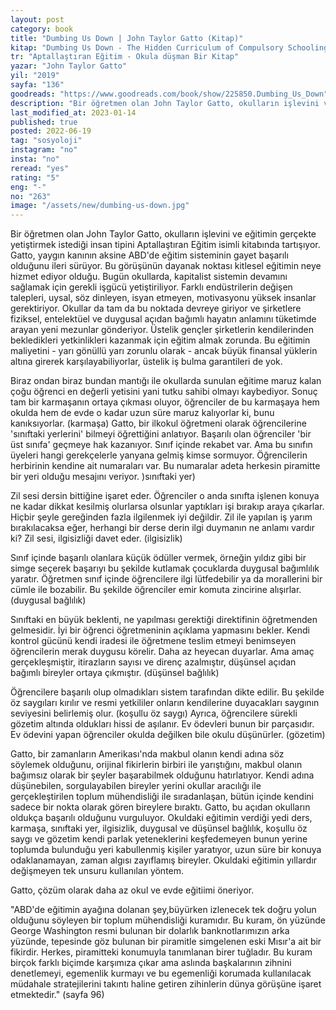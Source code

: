 ```yaml
---
layout: post
category: book
title: "Dumbing Us Down | John Taylor Gatto (Kitap)"
kitap: "Dumbing Us Down - The Hidden Curriculum of Compulsory Schooling"
tr: "Aptallaştıran Eğitim - Okula düşman Bir Kitap"
yazar: "John Taylor Gatto"
yil: "2019"
sayfa: "136"
goodreads: "https://www.goodreads.com/book/show/225850.Dumbing_Us_Down"
description: "Bir öğretmen olan John Taylor Gatto, okulların işlevini ve eğitimin gerçekte yetiştirmek istediği insan tipini Aptallaştıran Eğitim isimli kitabında tartışıyor."
last_modified_at: 2023-01-14
published: true
posted: 2022-06-19
tag: "sosyoloji"
instagram: "no"
insta: "no"
reread: "yes"
rating: "5"
eng: "-"
no: "263"
image: "/assets/new/dumbing-us-down.jpg"
---
```


Bir öğretmen olan John Taylor Gatto, okulların işlevini ve eğitimin gerçekte yetiştirmek istediği insan tipini Aptallaştıran Eğitim isimli kitabında tartışıyor. Gatto, yaygın kanının aksine ABD'de eğitim sisteminin gayet başarılı olduğunu ileri sürüyor. Bu görüşünün dayanak noktası kitlesel eğitimin neye hizmet ediyor olduğu. Bugün okullarda, kapitalist sistemin devamını sağlamak için gerekli işgücü yetiştiriliyor. Farklı endüstrilerin değişen talepleri, uysal, söz dinleyen, isyan etmeyen, motivasyonu yüksek insanlar gerektiriyor. Okullar da tam da bu noktada devreye giriyor ve şirketlere fiziksel, entelektüel ve duygusal açıdan bağımlı hayatın anlamını tüketimde arayan yeni mezunlar gönderiyor. Üstelik gençler şirketlerin kendilerinden bekledikleri yetkinlikleri kazanmak için eğitim almak zorunda. Bu eğitimin maliyetini -  yarı gönüllü yarı zorunlu olarak - ancak büyük finansal yüklerin altına girerek karşılayabiliyorlar, üstelik iş bulma garantileri de yok. 

Biraz ondan biraz bundan mantığı ile okullarda sunulan eğitime maruz kalan çoğu öğrenci en değerli yetisini yani tutku sahibi olmayı kaybediyor. Sonuç tam bir karmaşanın ortaya çıkması oluyor, öğrenciler de bu karmaşaya hem okulda hem de evde o kadar uzun süre maruz kalıyorlar ki, bunu kanıksıyorlar. (karmaşa) Gatto, bir ilkokul öğretmeni olarak öğrencilerine 'sınıftaki yerlerini' bilmeyi öğrettiğini anlatıyor. Başarılı olan öğrenciler 'bir üst sınıfa' geçmeye hak kazanıyor. Sınıf içinde rekabet var. Ama bu sınıfın üyeleri hangi gerekçelerle yanyana gelmiş kimse sormuyor. Öğrencilerin herbirinin kendine ait numaraları var. Bu numaralar adeta herkesin piramitte bir yeri olduğu mesajını veriyor. )sınıftaki yer)

Zil sesi dersin bittiğine işaret eder. Öğrenciler o anda sınıfta işlenen konuya ne kadar dikkat kesilmiş olurlarsa olsunlar yaptıkları işi bırakıp araya çıkarlar. Hiçbir şeyle gereğinden fazla ilgilenmek iyi değildir. Zil ile yapılan iş yarım bırakılacaksa eğer, herhangi bir derse derin ilgi duymanın ne anlamı vardır ki? Zil sesi, ilgisizliği davet eder. (ilgisizlik)

Sınıf içinde başarılı olanlara küçük ödüller vermek, örneğin yıldız gibi bir simge seçerek başarıyı bu şekilde kutlamak çocuklarda duygusal bağımlılık yaratır. Öğretmen sınıf içinde öğrencilere ilgi lütfedebilir ya da morallerini bir cümle ile bozabilir. Bu şekilde öğrenciler emir komuta zincirine alışırlar. (duygusal bağlılık)

Sınıftaki en büyük beklenti, ne yapılması gerektiği direktifinin öğretmenden gelmesidir. İyi bir öğrenci öğretmeninin açıklama yapmasını bekler. Kendi kontrol gücünü kendi iradesi ile öğretmene teslim etmeyi benimseyen öğrencilerin merak duygusu körelir. Daha az heyecan duyarlar. Ama amaç gerçekleşmiştir, itirazların sayısı ve direnç azalmıştır, düşünsel açıdan bağımlı bireyler ortaya çıkmıştır. (düşünsel bağlılık)

Öğrencilere başarılı olup olmadıkları sistem tarafından dikte edilir. Bu şekilde öz saygıları kırılır ve resmi yetkililer onların kendilerine duyacakları saygının seviyesini belirlemiş olur. (koşullu öz saygı) Ayrıca, öğrencilere sürekli gözetim altında oldukları hissi de aşılanır. Ev ödevleri bunun bir parçasıdır. Ev ödevini yapan öğrenciler okulda değilken bile okulu düşünürler. (gözetim)

Gatto, bir zamanların Amerikası'nda makbul olanın kendi adına söz söylemek olduğunu, orijinal fikirlerin birbiri ile yarıştığını, makbul olanın bağımsız olarak bir şeyler başarabilmek olduğunu hatırlatıyor. Kendi adına düşünebilen, sorgulayabilen bireyler yerini okullar aracılığı ile gerçekleştirilen toplum mühendisliği ile sıradanlaşan, bütün içinde kendini sadece bir nokta olarak gören bireylere bıraktı. Gatto, bu açıdan okulların oldukça başarılı olduğunu vurguluyor. Okuldaki eğitimin verdiği yedi ders, karmaşa, sınıftaki yer, ilgisizlik, duygusal ve düşünsel bağlılık, koşullu öz saygı ve gözetim kendi parlak yeteneklerini keşfedemeyen bunun yerine toplumda bulunduğu yeri kabullenmiş kişiler yaratıyor, uzun süre bir konuya odaklanamayan, zaman algısı zayıflamış bireyler. Okuldaki eğitimin yıllardır değişmeyen tek unsuru kullanılan yöntem.

Gatto, çözüm olarak daha az okul ve evde eğitiimi öneriyor. 

"ABD'de eğitimin ayağına dolanan şey,büyürken izlenecek tek doğru yolun olduğunu söyleyen bir toplum mühendisliği kuramıdır. Bu kuram, ön yüzünde George Washington resmi bulunan bir dolarlık banknotlarımızın arka yüzünde, tepesinde göz bulunan bir piramitle simgelenen eski Mısır'a ait bir fikirdir. Herkes, piramitteki konumuyla tanımlanan birer tuğladır. Bu kuram birçok farklı biçimde karşımıza çıkar ama aslında başkalarının zihnini denetlemeyi, egemenlik kurmayı ve bu egemenliği korumada kullanılacak müdahale stratejilerini takıntı haline getiren zihinlerin dünya görüşüne işaret etmektedir." (sayfa 96)
